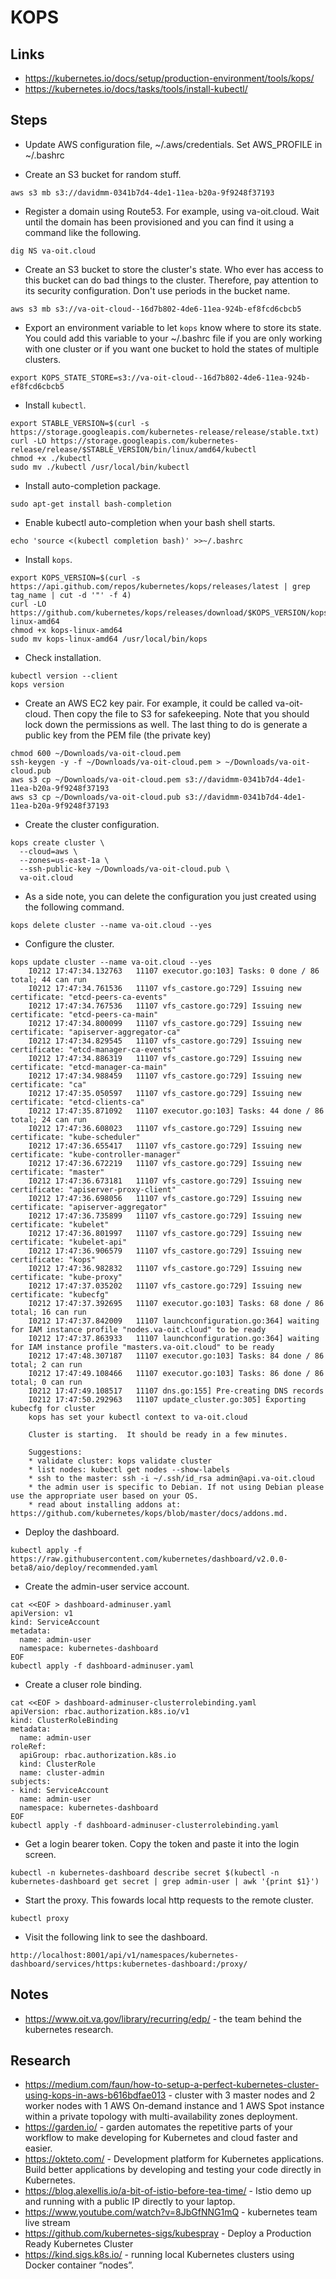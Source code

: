 # KOPS

## Links

* https://kubernetes.io/docs/setup/production-environment/tools/kops/
* https://kubernetes.io/docs/tasks/tools/install-kubectl/

## Steps

* Update AWS configuration file, ~/.aws/credentials. Set AWS_PROFILE in ~/.bashrc

* Create an S3 bucket for random stuff.

```
aws s3 mb s3://davidmm-0341b7d4-4de1-11ea-b20a-9f9248f37193
```

* Register a domain using Route53. For example, using va-oit.cloud. Wait until the domain has been provisioned and you can find it using a command like the following.

```
dig NS va-oit.cloud
```

* Create an S3 bucket to store the cluster's state. Who ever has access to this bucket can do bad things to the cluster. Therefore, pay attention to its security configuration. Don't use periods in the bucket name.

```
aws s3 mb s3://va-oit-cloud--16d7b802-4de6-11ea-924b-ef8fcd6cbcb5
```

* Export an environment variable to let `kops` know where to store its state. You could add this variable to your ~/.bashrc file if you are only working with one cluster or if you want one bucket to hold the states of multiple clusters.

```
export KOPS_STATE_STORE=s3://va-oit-cloud--16d7b802-4de6-11ea-924b-ef8fcd6cbcb5
```

* Install `kubectl`.

```
export STABLE_VERSION=$(curl -s https://storage.googleapis.com/kubernetes-release/release/stable.txt)
curl -LO https://storage.googleapis.com/kubernetes-release/release/$STABLE_VERSION/bin/linux/amd64/kubectl
chmod +x ./kubectl
sudo mv ./kubectl /usr/local/bin/kubectl
```

* Install auto-completion package.

```
sudo apt-get install bash-completion
```

* Enable kubectl auto-completion when your bash shell starts.

```
echo 'source <(kubectl completion bash)' >>~/.bashrc
```

* Install `kops`.

```
export KOPS_VERSION=$(curl -s https://api.github.com/repos/kubernetes/kops/releases/latest | grep tag_name | cut -d '"' -f 4)
curl -LO https://github.com/kubernetes/kops/releases/download/$KOPS_VERSION/kops-linux-amd64
chmod +x kops-linux-amd64
sudo mv kops-linux-amd64 /usr/local/bin/kops
```

* Check installation.

```
kubectl version --client
kops version
```

* Create an AWS EC2 key pair. For example, it could be called va-oit-cloud. Then copy the file to S3 for safekeeping. Note that you should lock down the permissions as well. The last thing to do is generate a public key from the PEM file (the private key)

```
chmod 600 ~/Downloads/va-oit-cloud.pem
ssh-keygen -y -f ~/Downloads/va-oit-cloud.pem > ~/Downloads/va-oit-cloud.pub
aws s3 cp ~/Downloads/va-oit-cloud.pem s3://davidmm-0341b7d4-4de1-11ea-b20a-9f9248f37193
aws s3 cp ~/Downloads/va-oit-cloud.pub s3://davidmm-0341b7d4-4de1-11ea-b20a-9f9248f37193
```

* Create the cluster configuration.

```
kops create cluster \
  --cloud=aws \
  --zones=us-east-1a \
  --ssh-public-key ~/Downloads/va-oit-cloud.pub \
  va-oit.cloud
```

* As a side note, you can delete the configuration you just created using the following command.

```
kops delete cluster --name va-oit.cloud --yes
```

* Configure the cluster.

```
kops update cluster --name va-oit.cloud --yes
    I0212 17:47:34.132763   11107 executor.go:103] Tasks: 0 done / 86 total; 44 can run
    I0212 17:47:34.761536   11107 vfs_castore.go:729] Issuing new certificate: "etcd-peers-ca-events"
    I0212 17:47:34.767536   11107 vfs_castore.go:729] Issuing new certificate: "etcd-peers-ca-main"
    I0212 17:47:34.800099   11107 vfs_castore.go:729] Issuing new certificate: "apiserver-aggregator-ca"
    I0212 17:47:34.829545   11107 vfs_castore.go:729] Issuing new certificate: "etcd-manager-ca-events"
    I0212 17:47:34.886319   11107 vfs_castore.go:729] Issuing new certificate: "etcd-manager-ca-main"
    I0212 17:47:34.988459   11107 vfs_castore.go:729] Issuing new certificate: "ca"
    I0212 17:47:35.050597   11107 vfs_castore.go:729] Issuing new certificate: "etcd-clients-ca"
    I0212 17:47:35.871092   11107 executor.go:103] Tasks: 44 done / 86 total; 24 can run
    I0212 17:47:36.608023   11107 vfs_castore.go:729] Issuing new certificate: "kube-scheduler"
    I0212 17:47:36.655417   11107 vfs_castore.go:729] Issuing new certificate: "kube-controller-manager"
    I0212 17:47:36.672219   11107 vfs_castore.go:729] Issuing new certificate: "master"
    I0212 17:47:36.673181   11107 vfs_castore.go:729] Issuing new certificate: "apiserver-proxy-client"
    I0212 17:47:36.698056   11107 vfs_castore.go:729] Issuing new certificate: "apiserver-aggregator"
    I0212 17:47:36.735899   11107 vfs_castore.go:729] Issuing new certificate: "kubelet"
    I0212 17:47:36.801997   11107 vfs_castore.go:729] Issuing new certificate: "kubelet-api"
    I0212 17:47:36.906579   11107 vfs_castore.go:729] Issuing new certificate: "kops"
    I0212 17:47:36.982832   11107 vfs_castore.go:729] Issuing new certificate: "kube-proxy"
    I0212 17:47:37.035202   11107 vfs_castore.go:729] Issuing new certificate: "kubecfg"
    I0212 17:47:37.392695   11107 executor.go:103] Tasks: 68 done / 86 total; 16 can run
    I0212 17:47:37.842009   11107 launchconfiguration.go:364] waiting for IAM instance profile "nodes.va-oit.cloud" to be ready
    I0212 17:47:37.863933   11107 launchconfiguration.go:364] waiting for IAM instance profile "masters.va-oit.cloud" to be ready
    I0212 17:47:48.307187   11107 executor.go:103] Tasks: 84 done / 86 total; 2 can run
    I0212 17:47:49.108466   11107 executor.go:103] Tasks: 86 done / 86 total; 0 can run
    I0212 17:47:49.108517   11107 dns.go:155] Pre-creating DNS records
    I0212 17:47:50.292963   11107 update_cluster.go:305] Exporting kubecfg for cluster
    kops has set your kubectl context to va-oit.cloud

    Cluster is starting.  It should be ready in a few minutes.

    Suggestions:
    * validate cluster: kops validate cluster
    * list nodes: kubectl get nodes --show-labels
    * ssh to the master: ssh -i ~/.ssh/id_rsa admin@api.va-oit.cloud
    * the admin user is specific to Debian. If not using Debian please use the appropriate user based on your OS.
    * read about installing addons at: https://github.com/kubernetes/kops/blob/master/docs/addons.md.
```

* Deploy the dashboard.

```
kubectl apply -f https://raw.githubusercontent.com/kubernetes/dashboard/v2.0.0-beta8/aio/deploy/recommended.yaml
```

* Create the admin-user service account.

```
cat <<EOF > dashboard-adminuser.yaml
apiVersion: v1
kind: ServiceAccount
metadata:
  name: admin-user
  namespace: kubernetes-dashboard
EOF
kubectl apply -f dashboard-adminuser.yaml
```

* Create a cluser role binding.

```
cat <<EOF > dashboard-adminuser-clusterrolebinding.yaml
apiVersion: rbac.authorization.k8s.io/v1
kind: ClusterRoleBinding
metadata:
  name: admin-user
roleRef:
  apiGroup: rbac.authorization.k8s.io
  kind: ClusterRole
  name: cluster-admin
subjects:
- kind: ServiceAccount
  name: admin-user
  namespace: kubernetes-dashboard
EOF
kubectl apply -f dashboard-adminuser-clusterrolebinding.yaml
```

* Get a login bearer token. Copy the token and paste it into the login screen.

```
kubectl -n kubernetes-dashboard describe secret $(kubectl -n kubernetes-dashboard get secret | grep admin-user | awk '{print $1}')
```

* Start the proxy. This fowards local http requests to the remote cluster.

```
kubectl proxy
```

* Visit the following link to see the dashboard.

```
http://localhost:8001/api/v1/namespaces/kubernetes-dashboard/services/https:kubernetes-dashboard:/proxy/
```

## Notes

* https://www.oit.va.gov/library/recurring/edp/ - the team behind the kubernetes research.

## Research

* https://medium.com/faun/how-to-setup-a-perfect-kubernetes-cluster-using-kops-in-aws-b616bdfae013 - cluster with 3 master nodes and 2 worker nodes with 1 AWS On-demand instance and 1 AWS Spot instance within a private topology with multi-availability zones deployment.
* https://garden.io/ - garden automates the repetitive parts of your workflow to make developing for Kubernetes and cloud faster and easier.
* https://okteto.com/ - Development platform for Kubernetes applications. Build better applications by developing and testing your code directly in Kubernetes.
* https://blog.alexellis.io/a-bit-of-istio-before-tea-time/ - Istio demo up and running with a public IP directly to your laptop.
* https://www.youtube.com/watch?v=8JbGfNNG1mQ - kubernetes team live stream
* https://github.com/kubernetes-sigs/kubespray - Deploy a Production Ready Kubernetes Cluster
* https://kind.sigs.k8s.io/ - running local Kubernetes clusters using Docker container “nodes”.
